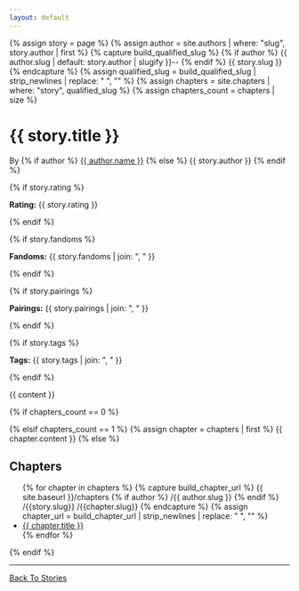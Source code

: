 ```yaml
---
layout: default
---
```


{% assign story = page %}
{% assign author = site.authors | where: "slug", story.author | first %}
{% capture build_qualified_slug %}
  {% if author %}
    {{ author.slug | default: story.author | slugify }}--
  {% endif %}
  {{ story.slug }}
{% endcapture %}
{% assign qualified_slug = build_qualified_slug | strip_newlines | replace: " ", "" %}
{% assign chapters = site.chapters | where: "story", qualified_slug %}
{% assign chapters_count = chapters | size %}

<h1>{{ story.title }}</h1>

<p>
  By
  {% if author %}
    <a href="{{site.baseurl}}/authors/{{author.slug}}">{{ author.name }}</a>
  {% else %}
    {{ story.author }}
  {% endif %}
</p>

{% if story.rating %}
  <p>
    <strong>Rating:</strong> {{ story.rating }}
  </p>
{% endif %}

{% if story.fandoms %}
  <p>
    <strong>Fandoms:</strong> {{ story.fandoms | join: ", " }}
  </p>
{% endif %}

{% if story.pairings %}
  <p>
    <strong>Pairings:</strong> {{ story.pairings | join: ", " }}
  </p>
{% endif %}

{% if story.tags %}
  <p>
    <strong>Tags:</strong> {{ story.tags | join: ", " }}
  </p>
{% endif %}

{{ content }}

{% if chapters_count == 0 %}
  <!-- Do nothing here. -->
{% elsif chapters_count == 1 %}
  {% assign chapter = chapters | first %}
  {{ chapter.content }}
{% else %}
  <h2>Chapters</h2>

  <ul>
    {% for chapter in chapters %}
      {% capture build_chapter_url %}
        {{ site.baseurl }}/chapters
        {% if author %}
          /{{ author.slug }}
        {% endif %}
        /{{story.slug}}
        /{{chapter.slug}}
      {% endcapture %}
      {% assign chapter_url = build_chapter_url | strip_newlines | replace: " ", "" %}
      <li><a href="{{chapter_url}}">{{ chapter.title }}</a></li>
    {% endfor %}
  </ul>
{% endif %}

<hr>

<a href="{{site.baseurl}}/stories">Back To Stories</a>
